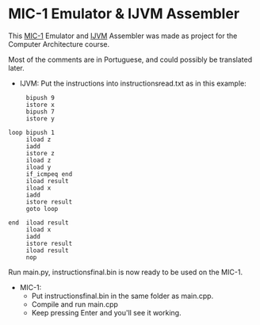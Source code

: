 # MIC-1 Emulator & IJVM Assembler

This [MIC-1](https://en.wikipedia.org/wiki/MIC-1) Emulator and [IJVM](https://en.wikipedia.org/wiki/IJVM) Assembler was made as project for the Computer Architecture course.

Most of the comments are in Portuguese, and could possibly be translated later.

- IJVM:
 Put the instructions into instructionsread.txt as in this example:
 ```	
      bipush 9 
      istore x
      bipush 7
      istore y

loop bipush 1
	  iload z
	  iadd 
      istore z 
      iload z
      iload y
      if_icmpeq end
      iload result
      iload x
      iadd
      istore result
      goto loop

end  iload result
      iload x 
      iadd
      istore result
      iload result
      nop		
  ```
 Run main.py, instructionsfinal.bin is now ready to be used on the MIC-1.
  
 - MIC-1:
    - Put instructionsfinal.bin in the same folder as main.cpp.
    - Compile and run main.cpp
    - Keep pressing Enter and you'll see it working.
    
    
  
